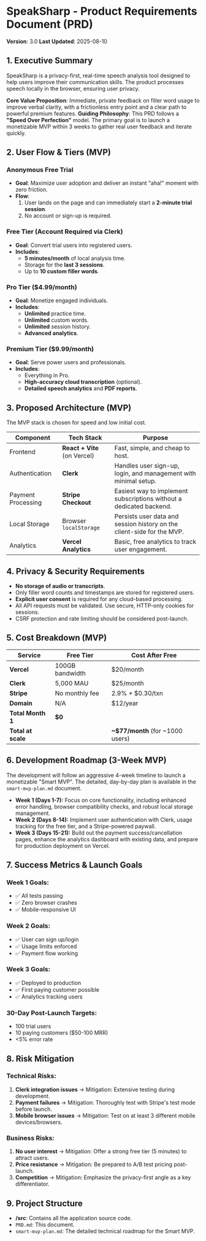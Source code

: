 # SpeakSharp - Product Requirements Document (PRD)

**Version**: 3.0
**Last Updated**: 2025-08-10

## 1. Executive Summary
SpeakSharp is a privacy-first, real-time speech analysis tool designed to help users improve their communication skills. The product processes speech locally in the browser, ensuring user privacy.

**Core Value Proposition**: Immediate, private feedback on filler word usage to improve verbal clarity, with a frictionless entry point and a clear path to powerful premium features.
**Guiding Philosophy**: This PRD follows a **"Speed Over Perfection"** model. The primary goal is to launch a monetizable MVP within 3 weeks to gather real user feedback and iterate quickly.

## 2. User Flow & Tiers (MVP)

### Anonymous Free Trial
- **Goal**: Maximize user adoption and deliver an instant "aha!" moment with zero friction.
- **Flow**:
  1. User lands on the page and can immediately start a **2-minute trial session**.
  2. No account or sign-up is required.

### Free Tier (Account Required via Clerk)
- **Goal**: Convert trial users into registered users.
- **Includes**:
  - **5 minutes/month** of local analysis time.
  - Storage for the **last 3 sessions**.
  - Up to **10 custom filler words**.

### Pro Tier ($4.99/month)
- **Goal**: Monetize engaged individuals.
- **Includes**:
  - **Unlimited** practice time.
  - **Unlimited** custom words.
  - **Unlimited** session history.
  - **Advanced analytics**.

### Premium Tier ($9.99/month)
- **Goal**: Serve power users and professionals.
- **Includes**:
  - Everything in Pro.
  - **High-accuracy cloud transcription** (optional).
  - **Detailed speech analytics** and **PDF reports**.

## 3. Proposed Architecture (MVP)
The MVP stack is chosen for speed and low initial cost.

| Component | Tech Stack | Purpose |
|---|---|---|
| Frontend | **React + Vite** (on Vercel) | Fast, simple, and cheap to host. |
| Authentication | **Clerk** | Handles user sign-up, login, and management with minimal setup. |
| Payment Processing | **Stripe Checkout** | Easiest way to implement subscriptions without a dedicated backend. |
| Local Storage | Browser `localStorage` | Persists user data and session history on the client-side for the MVP. |
| Analytics | **Vercel Analytics** | Basic, free analytics to track user engagement. |


## 4. Privacy & Security Requirements
- **No storage of audio or transcripts**.
- Only filler word counts and timestamps are stored for registered users.
- **Explicit user consent** is required for any cloud-based processing.
- All API requests must be validated. Use secure, HTTP-only cookies for sessions.
- CSRF protection and rate limiting should be considered post-launch.

## 5. Cost Breakdown (MVP)
| Service | Free Tier | Cost After Free |
|---|---|---|
| **Vercel** | 100GB bandwidth | $20/month |
| **Clerk** | 5,000 MAU | $25/month |
| **Stripe** | No monthly fee | 2.9% + $0.30/txn |
| **Domain** | N/A | $12/year |
| **Total Month 1** | **$0** | |
| **Total at scale** | | **~$77/month** (for ~1000 users) |

## 6. Development Roadmap (3-Week MVP)
The development will follow an aggressive 4-week timeline to launch a monetizable "Smart MVP". The detailed, day-by-day plan is available in the `smart-mvp-plan.md` document.

- **Week 1 (Days 1-7):** Focus on core functionality, including enhanced error handling, browser compatibility checks, and robust local storage management.
- **Week 2 (Days 8-14):** Implement user authentication with Clerk, usage tracking for the free tier, and a Stripe-powered paywall.
- **Week 3 (Days 15-21):** Build out the payment success/cancellation pages, enhance the analytics dashboard with existing data, and prepare for production deployment on Vercel.

## 7. Success Metrics & Launch Goals

### **Week 1 Goals:**
- ✅ All tests passing
- ✅ Zero browser crashes
- ✅ Mobile-responsive UI

### **Week 2 Goals:**
- ✅ User can sign up/login
- ✅ Usage limits enforced
- ✅ Payment flow working

### **Week 3 Goals:**
- ✅ Deployed to production
- ✅ First paying customer possible
- ✅ Analytics tracking users

### **30-Day Post-Launch Targets:**
- 100 trial users
- 10 paying customers ($50-100 MRR)
- <5% error rate

## 8. Risk Mitigation

### **Technical Risks:**
1. **Clerk integration issues** → Mitigation: Extensive testing during development.
2. **Payment failures** → Mitigation: Thoroughly test with Stripe's test mode before launch.
3. **Mobile browser issues** → Mitigation: Test on at least 3 different mobile devices/browsers.

### **Business Risks:**
1. **No user interest** → Mitigation: Offer a strong free tier (5 minutes) to attract users.
2. **Price resistance** → Mitigation: Be prepared to A/B test pricing post-launch.
3. **Competition** → Mitigation: Emphasize the privacy-first angle as a key differentiator.


## 9. Project Structure
- **/src**: Contains all the application source code.
- `PRD.md`: This document.
- `smart-mvp-plan.md`: The detailed technical roadmap for the Smart MVP.
